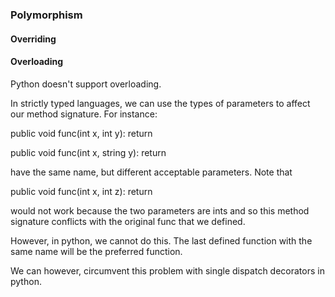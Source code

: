 ### Polymorphism

#### Overriding

#### Overloading
Python doesn't support overloading. 

In strictly typed languages, we can use the types of parameters to affect our method signature. For instance:

public void func(int x, int y):
	return

public void func(int x, string y):
	return

have the same name, but different acceptable parameters. Note that

public void func(int x, int z):
	return 

would not work because the two parameters are ints and so this method signature conflicts with the original func that we defined.

However, in python, we cannot do this. The last defined function with the same name will be the preferred function. 

We can however, circumvent this problem with single dispatch decorators in python.

